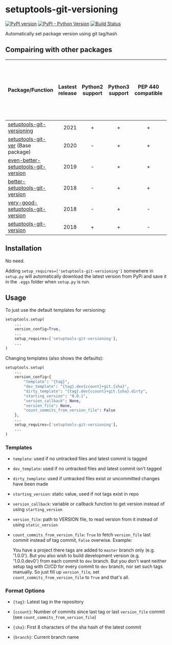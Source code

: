 # setuptools-git-versioning

[![PyPI version](https://badge.fury.io/py/setuptools-git-versioning.svg)](https://badge.fury.io/py/setuptools-git-versioning)
[![PyPI - Python Version](https://img.shields.io/pypi/pyversions/setuptools-git-versioning)](https://badge.fury.io/py/setuptools-git-versioning)
[![Build Status](https://github.com/dolfinus/setuptools-git-versioning/workflows/Tests/badge.svg)](https://github.com/dolfinus/setuptools-git-versioning/actions)

Automatically set package version using git tag/hash

## Compairing with other packages

| Package/Function                                                                                    | Lastest release | Python2 support | Python3 support | PEP 440 compatible | Separated template for not tagged HEAD | Separated template for dirty run | Using functions outside setup.py | Returning fixed version if no tags | Returning callback if no tags | Reading VERSION file if no tags | Counting commits from latest VERSION file change if no tags |
|:----------------------------------------------------------------------------------------------------|----------------:|:---------------:|:---------------:|:------------------:|:--------------------------------------:|:--------------------------------:|:--------------------------------:|:----------------------------------:|:-----------------------------:|:-------------------------------:|:-----------------------------------------------------------:|
| [setuptools-git-versioning](https://github.com/dolfinus/setuptools-git-versioning)                  |            2021 |        +        |        +        |         +          |                   +                    |                +                 |                +                 |                 +                  |                +              |                +                |                             +                               |
| [setuptools-git-ver](https://github.com/camas/setuptools-git-ver) (Base package)                    |            2020 |        -        |        +        |         +          |                   +                    |                +                 |                -                 |                 -                  |                -              |                -                |                             -                               |
| [even-better-setuptools-git-version](https://github.com/ktemkin/even-better-setuptools-git-version) |            2019 |        -        |        +        |         +          |                   -                    |                -                 |                +                 |                 +                  |                -              |                -                |                             -                               |
| [better-setuptools-git-version](https://github.com/vivin/better-setuptools-git-version)             |            2018 |        -        |        +        |         +          |                   -                    |                -                 |                +                 |                 +                  |                -              |                -                |                             -                               |
| [very-good-setuptools-git-version](https://github.com/Kautenja/very-good-setuptools-git-version)    |            2018 |        -        |        +        |         -          |                   -                    |                -                 |                +                 |                 -                  |                -              |                -                |                             -                               |
| [setuptools-git-version](https://github.com/pyfidelity/setuptools-git-version)                      |            2018 |        +        |        +        |         -          |                   -                    |                -                 |                -                 |                 -                  |                -              |                -                |                             -                               |

## Installation

No need.

Adding `setup_requires=['setuptools-git-versioning']` somewhere in `setup.py` will automatically download the latest version from PyPi and save it in the `.eggs` folder when `setup.py` is run.

## Usage

To just use the default templates for versioning:

```python
setuptools.setup(
    ...
    version_config=True,
    ...
    setup_requires=['setuptools-git-versioning'],
    ...
)
```

Changing templates (also shows the defaults):

```python
setuptools.setup(
    ...
    version_config={
        "template": "{tag}",
        "dev_template": "{tag}.dev{ccount}+git.{sha}",
        "dirty_template": "{tag}.dev{ccount}+git.{sha}.dirty",
        "starting_version": "0.0.1",
        "version_callback": None,
        "version_file": None,
        "count_commits_from_version_file": False
    },
    ...
    setup_requires=['setuptools-git-versioning'],
    ...
)
```

### Templates

- `template`: used if no untracked files and latest commit is tagged

- `dev_template`: used if no untracked files and latest commit isn't tagged

- `dirty_template`: used if untracked files exist or uncommitted changes have been made

- `starting_version`: static value, used if not tags exist in repo

- `version_callback`: variable or callback function to get version instead of using `starting_version`

- `version_file`: path to VERSION file, to read version from it instead of using `static_version`

- `count_commits_from_version_file`: `True` to fetch `version_file` last commit instead of tag commit, `False` overwise. Example:

  You have a project there tags are added to `master` branch only (e.g. '1.0.0').
  But you also wish to build development version (e.g. '1.0.0.dev0') from each commit to `dev` branch.
  But you don't want neither setup tag with CI/CD for every commit to `dev` branch, nor set such tags manually.
  So just fill up `version_file`, set `count_commits_from_version_file` to `True` and that's all.

### Format Options

- `{tag}`: Latest tag in the repository

- `{ccount}`: Number of commits since last tag or last `version_file` commit (see `count_commits_from_version_file`)

- `{sha}`: First 8 characters of the sha hash of the latest commit

- `{branch}`: Current branch name
